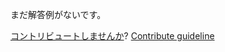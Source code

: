 
まだ解答例がないです。

[コントリビュートしませんか](https://github.com/BFEdev/BFE.dev-solutions/blob/main/question/how-does-client-side-routing-work_ja.md)?  [Contribute guideline](https://github.com/BFEdev/BFE.dev-solutions#how-to-contribute)
